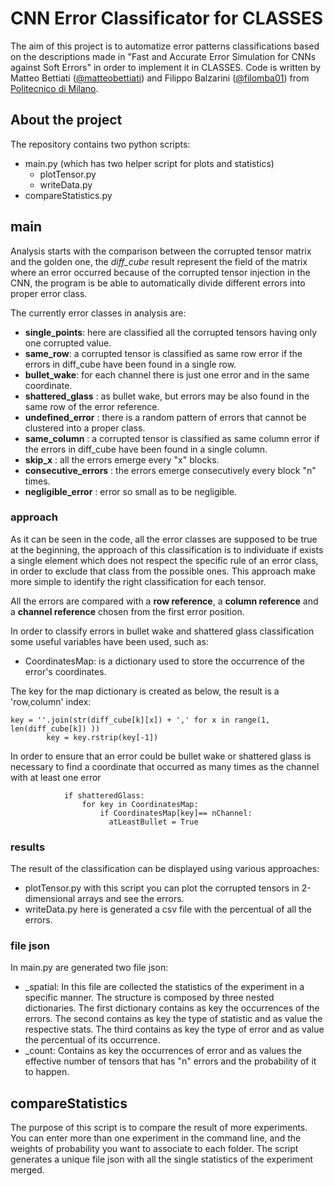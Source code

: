 # CNN Error Classificator for CLASSES
The aim of this project is to automatize error patterns classifications based on the descriptions made in "Fast and
Accurate Error Simulation for CNNs against Soft Errors" in order to implement it in CLASSES.
Code is written by Matteo Bettiati ([@matteobettiati](https://github.com/matteobettiati)) and Filippo
Balzarini ([@filomba01](https://github.com/filomba01)) from [Politecnico di Milano](https://polimi.it).

## About the project
The repository contains two python scripts:

* main.py (which has two helper script for plots and statistics)
    * plotTensor.py
    * writeData.py
* compareStatistics.py

## main
Analysis starts with the comparison between the corrupted tensor matrix and the golden one, the _diff\_cube_ result
represent the field of the matrix where an error occurred because of the corrupted tensor injection in the CNN, the
program is be able to automatically divide different errors into proper error class.

The currently error classes in analysis are:

* **single_points**: here are classified all the corrupted tensors having only one corrupted value.
* **same_row**: a corrupted tensor is classified as same row error if the errors in diff_cube have been found in a
  single row.
* **bullet_wake**: for each channel there is just one error and in the same coordinate.
* **shattered_glass** : as bullet wake, but errors may be also found in the same row of the error reference.
* **undefined_error** : there is a random pattern of errors that cannot be clustered into a proper class.
* **same_column** : a corrupted tensor is classified as same column error if the errors in diff_cube have been found in
  a single column.
* **skip_x** : all the errors emerge every "x" blocks.
* **consecutive_errors** : the errors emerge consecutively every block "n" times.
* **negligible_error** : error so small as to be negligible.

### approach
As it can be seen in the code, all the error classes are supposed to be true at the beginning, the approach of this
classification is to individuate if exists a single element which does not respect the specific rule of an error class,
in order to exclude that class from the possible ones.
This approach make more simple to identify the right classification for each tensor.

All the errors are compared with a **row reference**, a **column reference** and a **channel reference** chosen from the
first error position.

In order to classify errors in bullet wake and shattered glass classification some useful variables have been used, such
as:

* CoordinatesMap: is a dictionary used to store the occurrence of the error's coordinates.

The key for the map dictionary is created as below, the result is a 'row,column' index:

    key = ''.join(str(diff_cube[k][x]) + ',' for x in range(1, len(diff_cube[k]) ))
            key = key.rstrip(key[-1])

In order to ensure that an error could be bullet wake or shattered glass is necessary to find a coordinate that occurred
as many times as the channel with at least one error

                if shatteredGlass:
                    for key in CoordinatesMap:
                        if CoordinatesMap[key]== nChannel:
                          atLeastBullet = True

### results
The result of the classification can be displayed using various approaches:

* plotTensor.py
  with this script you can plot the corrupted tensors in 2-dimensional arrays and see the errors.
* writeData.py
  here is generated a csv file with the percentual of all the errors.

### file json
In main.py are generated two file json:

* _spatial:
  In this file are collected the statistics of the experiment in a specific manner.
  The structure is composed by three nested dictionaries.
  The first dictionary contains as key the occurrences of the errors.
  The second contains as key the type of statistic and as value the respective stats.
  The third contains as key the type of error and as value the percentual of its occurrence.
* _count:
  Contains as key the occurrences of error and as values the effective number of tensors that has "n" errors and the
  probability of it to happen.

## compareStatistics
The purpose of this script is to compare the result of more experiments.
You can enter more than one experiment in the command line, and the weights of probability you want to associate to each
folder.
The script generates a unique file json with all the single statistics of the experiment merged.
